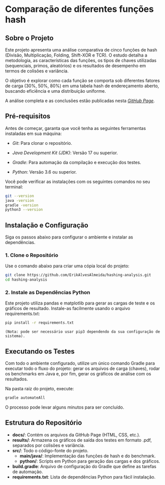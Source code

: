 # Comparação de diferentes funções hash
## Sobre o Projeto
Este projeto apresenta uma análise comparativa de cinco funções de hash (Divisão, Multiplicação, Folding, Shift-XOR e TCR). O estudo detalha a metodologia, as características das funções, os tipos de chaves utilizadas (sequenciais, primos, aleatórios) e os resultados de desempenho em termos de colisões e variância.

O objetivo é explorar como cada função se comporta sob diferentes fatores de carga (30%, 50%, 80%) em uma tabela hash de endereçamento aberto, buscando eficiência e uma distribuição uniforme.

A análise completa e as conclusões estão publicadas nesta [_GitHub Page_](https://erikalvesalmeida.github.io/hashing-analysis/ ).

## Pré-requisitos
Antes de começar, garanta que você tenha as seguintes ferramentas instaladas em sua máquina:

- *Git*: Para clonar o repositório.

- *Java Development Kit (JDK)*: Versão 17 ou superior.

- *Gradle*: Para automação da compilação e execução dos testes.

- *Python*: Versão 3.6 ou superior.

Você pode verificar as instalações com os seguintes comandos no seu terminal:

```bash
git --version
java -version
gradle -version
python3 --version
```

## Instalação e Configuração
Siga os passos abaixo para configurar o ambiente e instalar as dependências.

### 1. Clone o Repositório
Use o comando abaixo para criar uma cópia local do projeto:

```bash
git clone https://github.com/ErikAlvesAlmeida/hashing-analysis.git
cd hashing-analysis
```

### 2. Instale as Dependências Python
Este projeto utiliza pandas e matplotlib para gerar as cargas de teste e os gráficos de resultado. Instale-as facilmente usando o arquivo requirements.txt:

```bash
pip install -r requirements.txt
```

````
(Nota: pode ser necessário usar pip3 dependendo da sua configuração de sistema).
````

## Executando os Testes
Com todo o ambiente configurado, utilize um único comando Gradle para executar todo o fluxo do projeto: gerar os arquivos de carga (chaves), rodar os benchmarks em Java e, por fim, gerar os gráficos de análise com os resultados.

Na pasta raiz do projeto, execute:

```bash
gradle automateAll
```

O processo pode levar alguns minutos para ser concluído.

## Estrutura do Repositório
- **docs/**: Contém os arquivos da GitHub Page (HTML, CSS, etc.).
- **results/**: Armazena os gráficos de saída dos testes em formato .pdf, separados por colisões e variância.
- **src/**: Todo o código-fonte do projeto.
  - **main/java/**: Implementação das funções de hash e do benchmark.
  - **python/**: Scripts em Python para geração das cargas e dos gráficos.
- **build.gradle**: Arquivo de configuração do Gradle que define as tarefas de automação.
- **requirements.txt**: Lista de dependências Python para fácil instalação.
